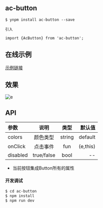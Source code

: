 ## ac-button

```
$ ynpm install ac-button --save

引入

import {AcButton} from 'ac-button';

```

## 在线示例
 [示例链接](https://tinper-acs.github.io/ac-button/)

## 效果
![e](http://upload-images.jianshu.io/upload_images/8194969-2fa0cbb748b9aeca?imageMogr2/auto-orient/strip%7CimageView2/2/w/1240)
 

## API

|参数|说明|类型|默认值|
|:--|:---:|:--:|---:|
|colors|颜色类型|string|default|
|onClick|点击事件|fun|(e,this)|
|disabled|true/false| bool| --|

* 当前按钮集成Button所有的属性 
       

#### 开发调试

```sh
$ cd ac-button
$ npm install
$ npm run dev
```

